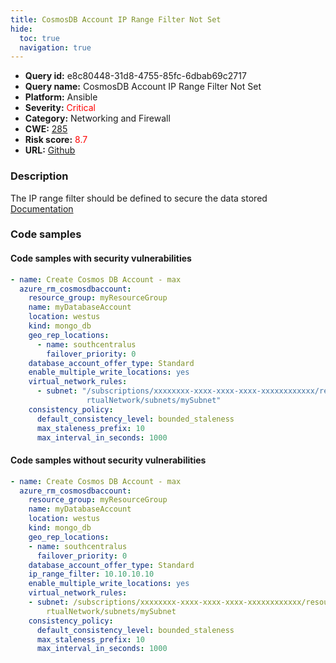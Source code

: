```yaml
---
title: CosmosDB Account IP Range Filter Not Set
hide:
  toc: true
  navigation: true
---
```


<style>
  .highlight .hll {
    background-color: #ff171742;
  }
  .md-content {
    max-width: 1100px;
    margin: 0 auto;
  }
</style>

-   **Query id:** e8c80448-31d8-4755-85fc-6dbab69c2717
-   **Query name:** CosmosDB Account IP Range Filter Not Set
-   **Platform:** Ansible
-   **Severity:** <span style="color:#ff0000">Critical</span>
-   **Category:** Networking and Firewall
-   **CWE:** <a href="https://cwe.mitre.org/data/definitions/285.html" onclick="newWindowOpenerSafe(event, 'https://cwe.mitre.org/data/definitions/285.html')">285</a>
-   **Risk score:** <span style="color:#ff0000">8.7</span>
-   **URL:** [Github](https://github.com/Checkmarx/kics/tree/master/assets/queries/ansible/azure/cosmosdb_account_ip_range_filter_not_set)

### Description
The IP range filter should be defined to secure the data stored<br>
[Documentation](https://docs.ansible.com/ansible/latest/collections/azure/azcollection/azure_rm_cosmosdbaccount_module.html#parameter-ip_range_filter)

### Code samples
#### Code samples with security vulnerabilities
```yaml title="Positive test num. 1 - yaml file" hl_lines="2"
- name: Create Cosmos DB Account - max
  azure_rm_cosmosdbaccount:
    resource_group: myResourceGroup
    name: myDatabaseAccount
    location: westus
    kind: mongo_db
    geo_rep_locations:
      - name: southcentralus
        failover_priority: 0
    database_account_offer_type: Standard
    enable_multiple_write_locations: yes
    virtual_network_rules:
      - subnet: "/subscriptions/xxxxxxxx-xxxx-xxxx-xxxx-xxxxxxxxxxxx/resourceGroups/myResourceGroup/providers/Microsoft.Network/virtualNetworks/myVi
                 rtualNetwork/subnets/mySubnet"
    consistency_policy:
      default_consistency_level: bounded_staleness
      max_staleness_prefix: 10
      max_interval_in_seconds: 1000

```


#### Code samples without security vulnerabilities
```yaml title="Negative test num. 1 - yaml file"
- name: Create Cosmos DB Account - max
  azure_rm_cosmosdbaccount:
    resource_group: myResourceGroup
    name: myDatabaseAccount
    location: westus
    kind: mongo_db
    geo_rep_locations:
    - name: southcentralus
      failover_priority: 0
    database_account_offer_type: Standard
    ip_range_filter: 10.10.10.10
    enable_multiple_write_locations: yes
    virtual_network_rules:
    - subnet: /subscriptions/xxxxxxxx-xxxx-xxxx-xxxx-xxxxxxxxxxxx/resourceGroups/myResourceGroup/providers/Microsoft.Network/virtualNetworks/myVi
        rtualNetwork/subnets/mySubnet
    consistency_policy:
      default_consistency_level: bounded_staleness
      max_staleness_prefix: 10
      max_interval_in_seconds: 1000

```

